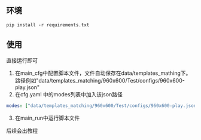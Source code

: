 ## 环境
```commandline
pip install -r requirements.txt
```
## 使用
直接运行即可

1. 在main_cfg中配置脚本文件，文件自动保存在data/templates_mathing下。 路径例如"data/templates_matching/960x600/Test/configs/960x600-play.json"
2. 在cfg.yaml 中的modes列表中加入该json路径
```yaml
modes: ["data/templates_matching/960x600/Test/configs/960x600-play.json"] # 如果列表多个元素，那么他们会合并运行
```
3. 在main_run中运行脚本文件

后续会出教程